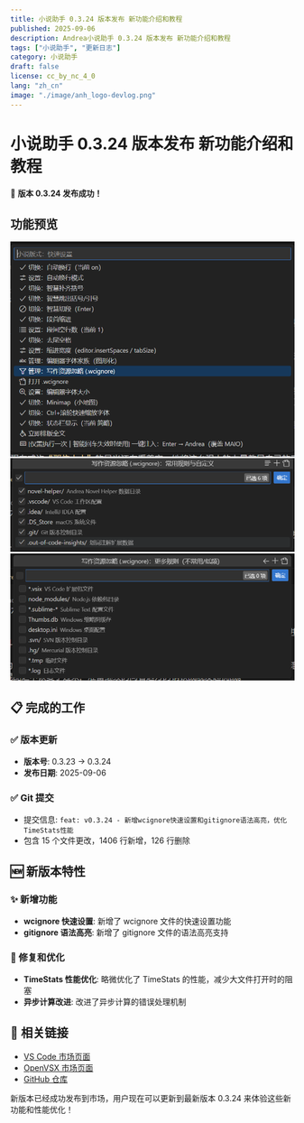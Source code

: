 ```yaml
---
title: 小说助手 0.3.24 版本发布 新功能介绍和教程
published: 2025-09-06
description: Andrea小说助手 0.3.24 版本发布 新功能介绍和教程
tags: ["小说助手", "更新日志"]
category: 小说助手
draft: false
license: cc_by_nc_4_0
lang: "zh_cn"
image: "./image/anh_logo-devlog.png"
---
```


# 小说助手 0.3.24 版本发布 新功能介绍和教程

🎉 **版本 0.3.24 发布成功！**

## 功能预览

![快速配置写作资源管理器忽略（入口）](./image/D3B57D863CABE2EBDE0565DE7E618BBA.png)
![快速配置写作资源管理器忽略（主页）](./image/F738666331016F96A319DE43EAFA903F.png)
![快速配置写作资源管理器忽略（扩展类型）](./image/1050EE4492BCF9E91460EA61392896DF.png)

## 📋 完成的工作

### ✅ 版本更新

- **版本号**: 0.3.23 → 0.3.24
- **发布日期**: 2025-09-06

### ✅ Git 提交

- 提交信息: `feat: v0.3.24 - 新增wcignore快速设置和gitignore语法高亮，优化TimeStats性能`
- 包含 15 个文件更改，1406 行新增，126 行删除

## 🆕 新版本特性

### ✨ 新增功能

- **wcignore 快速设置**: 新增了 wcignore 文件的快速设置功能
- **gitignore 语法高亮**: 新增了 gitignore 文件的语法高亮支持

### 🐛 修复和优化

- **TimeStats 性能优化**: 略微优化了 TimeStats 的性能，减少大文件打开时的阻塞
- **异步计算改进**: 改进了异步计算的错误处理机制

## 🔗 相关链接

- [VS Code 市场页面](https://marketplace.visualstudio.com/items?itemName=andreafrederica.andrea-novel-helper)
- [OpenVSX 市场页面](https://open-vsx.org/extension/andreafrederica/andrea-novel-helper)
- [GitHub 仓库](https://github.com/AndreaFrederica/andrea-novel-helper)

新版本已经成功发布到市场，用户现在可以更新到最新版本 0.3.24 来体验这些新功能和性能优化！
